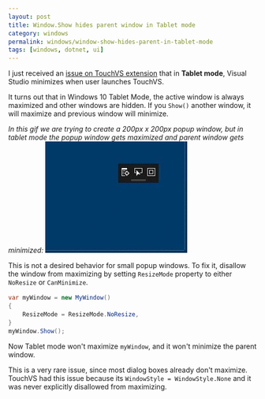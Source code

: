 ```yaml
---
layout: post
title: Window.Show hides parent window in Tablet mode
category: windows
permalink: windows/window-show-hides-parent-in-tablet-mode
tags: [windows, dotnet, ui]
---
```


I just received an [issue on TouchVS extension](https://github.com/CodeConnect/TouchVS/issues/10) that in **Tablet mode**, Visual Studio minimizes when user launches TouchVS. 

It turns out that in Windows 10 Tablet Mode, the active window is always maximized and other windows are hidden. If you `Show()` another window, it will maximize and previous window will minimize. 

*In this gif we are trying to create a 200px x 200px popup window, but in tablet mode the popup window gets maximized and parent window gets minimized:*
![demo gif](/blogData/window-show-hides-parent-in-tablet-mode/demo.gif)

This is not a desired behavior for small popup windows. To fix it, disallow the window from maximizing by setting `ResizeMode` property to either `NoResize` or `CanMinimize`. 

```csharp
var myWindow = new MyWindow()
{
    ResizeMode = ResizeMode.NoResize,
}
myWindow.Show();
```

Now Tablet mode won't maximize `myWindow`, and it won't minimize the parent window.

This is a very rare issue, since most dialog boxes already don't maximize. TouchVS had this issue because its `WindowStyle = WindowStyle.None` and it was never explicitly disallowed from maximizing.
